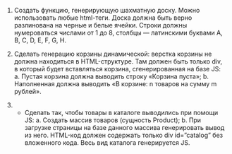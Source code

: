 1. Создать функцию, генерирующую шахматную доску. Можно использовать любые html-теги. Доска должна быть верно разлинована на черные и белые ячейки. Строки должны нумероваться числами от 1 до 8, столбцы — латинскими буквами A, B, C, D, E, F, G, H.
2. Сделать генерацию корзины динамической: верстка корзины не должна находиться в HTML-структуре. Там должен быть только div, в который будет вставляться корзина, сгенерированная на базе JS:
a. Пустая корзина должна выводить строку «Корзина пуста»;
b. Наполненная должна выводить «В корзине: n товаров на сумму m рублей».

3. * Сделать так, чтобы товары в каталоге выводились при помощи JS:
a. Создать массив товаров (сущность Product);
b. При загрузке страницы на базе данного массива генерировать вывод из него. HTML-код должен содержать только div id=”catalog” без вложенного кода. Весь вид каталога генерируется JS.